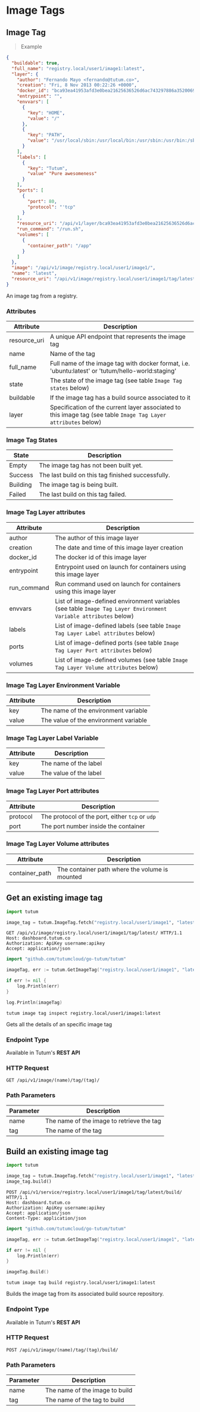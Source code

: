 # Image Tags

## Image Tag

> Example

```json
{
  "buildable": true,
  "full_name": "registry.local/user1/image1:latest",
  "layer": {
    "author": "Fernando Mayo <fernando@tutum.co>",
    "creation": "Fri, 8 Nov 2013 00:22:26 +0000",
    "docker_id": "bca93ea41953afd3e0bea21625636526d6ac743297886a3520069544a00e3a70",
    "entrypoint": "",
    "envvars": [
      {
        "key": "HOME",
        "value": "/"
      },
      {
        "key": "PATH",
        "value": "/usr/local/sbin:/usr/local/bin:/usr/sbin:/usr/bin:/sbin:/bin"
      }
    ],
    "labels": [
      {
        "key": "Tutum",
        "value" "Pure awesomeness"
      }
    ],
    "ports": [
      {
        "port": 80,
        "protocol": "'tcp"
      }
    ],
    "resource_uri": "/api/v1/layer/bca93ea41953afd3e0bea21625636526d6ac743297886a3520069544a00e3a70/",
    "run_command": "/run.sh",
    "volumes": [
      {
        "container_path": "/app"
      }
    ]
  },
  "image": "/api/v1/image/registry.local/user1/image1/",
  "name": "latest",
  "resource_uri": "/api/v1/image/registry.local/user1/image1/tag/latest/"
}
```

An image tag from a registry.

### Attributes

Attribute | Description
--------- | -----------
resource_uri | A unique API endpoint that represents the image tag
name | Name of the tag
full_name | Full name of the image tag with docker format, i.e. 'ubuntu:latest' or 'tutum/hello-world:staging'
state | The state of the image tag (see table `Image Tag states` below)
buildable | If the image tag has a build source associated to it
layer | Specification of the current layer associated to this image tag (see table `Image Tag Layer attributes` below)


### Image Tag States

State | Description
----- | -----------
Empty | The image tag has not been built yet.
Success | The last build on this tag finished successfully.
Building | The image tag is being built.
Failed | The last build on this tag failed.


### Image Tag Layer attributes

Attribute | Description
--------- | -----------
author | The author of this image layer
creation | The date and time of this image layer creation
docker_id | The docker id of this image layer
entrypoint | Entrypoint used on launch for containers using this image layer
run_command | Run command used on launch for containers using this image layer
envvars | List of image-defined environment variables (see table `Image Tag Layer Environment Variable attributes` below)
labels | List of image-defined labels (see table `Image Tag Layer Label attributes` below)
ports | List of image-defined ports (see table `Image Tag Layer Port attributes` below)
volumes | List of image-defined volumes (see table `Image Tag Layer Volume attributes` below)


### Image Tag Layer Environment Variable

Attribute | Description
--------- | -----------
key | The name of the environment variable
value | The value of the environment variable


### Image Tag Layer Label Variable

Attribute | Description
--------- | -----------
key | The name of the label
value | The value of the label


### Image Tag Layer Port attributes

Attribute | Description
--------- | -----------
protocol | The protocol of the port, either `tcp` or `udp`
port | The port number inside the container


### Image Tag Layer Volume attributes

Attribute | Description
--------- | -----------
container_path | The container path where the volume is mounted


## Get an existing image tag

```python
import tutum

image_tag = tutum.ImageTag.fetch("registry.local/user1/image1", "latest")
```

```http
GET /api/v1/image/registry.local/user1/image1/tag/latest/ HTTP/1.1
Host: dashboard.tutum.co
Authorization: ApiKey username:apikey
Accept: application/json
```

```go
import "github.com/tutumcloud/go-tutum/tutum"

imageTag, err := tutum.GetImageTag("registry.local/user1/image1", "latest")

if err != nil {
	log.Println(err)
}

log.Println(imageTag)
```

```shell
tutum image tag inspect registry.local/user1/image1:latest
```

Gets all the details of an specific image tag

### Endpoint Type

Available in Tutum's **REST API**

### HTTP Request

`GET /api/v1/image/(name)/tag/(tag)/`

### Path Parameters

Parameter | Description
--------- | -----------
name | The name of the image to retrieve the tag
tag | The name of the tag


## Build an existing image tag

```python
import tutum

image_tag = tutum.ImageTag.fetch("registry.local/user1/image1", "latest")
image_tag.build()
```

```http
POST /api/v1/service/registry.local/user1/image1/tag/latest/build/ HTTP/1.1
Host: dashboard.tutum.co
Authorization: ApiKey username:apikey
Accept: application/json
Content-Type: application/json

```

```go
import "github.com/tutumcloud/go-tutum/tutum"

imageTag, err := tutum.GetImageTag("registry.local/user1/image1", "latest")

if err != nil {
	log.Println(err)
}

imageTag.Build()
```

```shell
tutum image tag build registry.local/user1/image1:latest
```

Builds the image tag from its associated build source repository.

### Endpoint Type

Available in Tutum's **REST API**

### HTTP Request

`POST /api/v1/image/(name)/tag/(tag)/build/`

### Path Parameters

Parameter | Description
--------- | -----------
name | The name of the image to build
tag | The name of the tag to build
